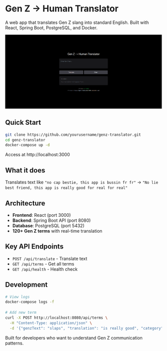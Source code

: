 # Gen Z → Human Translator

A web app that translates Gen Z slang into standard English. Built with React, Spring Boot, PostgreSQL, and Docker.

![Gen Z App](frontend/images/genz_app.png "Gen Z App")

## Quick Start

```bash
git clone https://github.com/yourusername/genz-translator.git
cd genz-translator
docker-compose up -d
```

Access at http://localhost:3000

## What it does

Translates text like `"no cap bestie, this app is bussin fr fr"` 
→ `"No lie best friend, this app is really good for real for real"`

## Architecture

- **Frontend**: React (port 3000)
- **Backend**: Spring Boot API (port 8080) 
- **Database**: PostgreSQL (port 5432)
- **120+ Gen Z terms** with real-time translation

## Key API Endpoints

- `POST /api/translate` - Translate text
- `GET /api/terms` - Get all terms
- `GET /api/health` - Health check

## Development

```bash
# View logs
docker-compose logs -f

# Add new term
curl -X POST http://localhost:8080/api/terms \
  -H "Content-Type: application/json" \
  -d '{"genzText": "slaps", "translation": "is really good", "category": "slang"}'
```

Built for developers who want to understand Gen Z communication patterns.